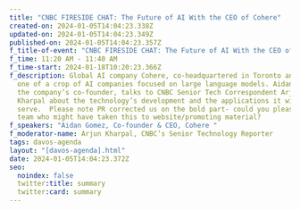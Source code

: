 ```yaml
---
title: "CNBC FIRESIDE CHAT: The Future of AI With the CEO of Cohere"
created-on: 2024-01-05T14:04:23.338Z
updated-on: 2024-01-05T14:04:23.349Z
published-on: 2024-01-05T14:04:23.357Z
f_title-of-event: "CNBC FIRESIDE CHAT: The Future of AI With the CEO of Cohere"
f_time: 11:20 AM - 11:40 AM
f_time-start: 2024-01-18T10:20:23.366Z
f_description: Global AI company Cohere, co-headquartered in Toronto and SF, is
  one of a crop of AI companies focused on large language models. Aidan Gomez,
  the company’s co-founder, talks to CNBC Senior Tech Correspondent Arjun
  Kharpal about the technology’s development and the applications it will
  serve.  Please note PR corrected us on the bold part- could you please alert
  team who might have taken this to website/promoting material?
f_speakers: "Aidan Gomez, Co-founder & CEO, Cohere "
f_moderator-name: Arjun Kharpal, CNBC’s Senior Technology Reporter
tags: davos-agenda
layout: "[davos-agenda].html"
date: 2024-01-05T14:04:23.372Z
seo:
  noindex: false
  twitter:title: summary
  twitter:card: summary
---
```

